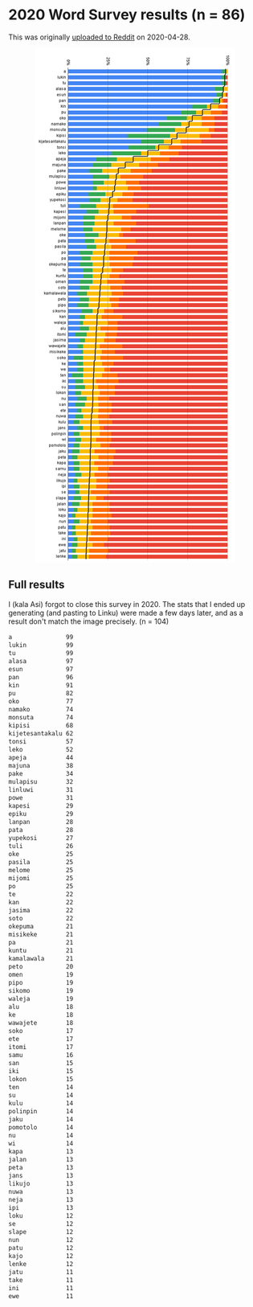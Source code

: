 # 2020 Word Survey results (n = 86)

This was originally <a href="https://www.reddit.com/r/tokipona/comments/g9ne0s/survey_results_heres_how_real_these_tp_words_are/">uploaded to Reddit</a> on 2020-04-28.

<div align="center"><img src="results.png"></img></div>

## Full results

I (kala Asi) forgot to close this survey in 2020. The stats that I ended up generating (and pasting to Linku) were made a few days later, and as a result don't match the image precisely. (n = 104)

```
a               99
lukin           99
tu              99
alasa           97
esun            97
pan             96
kin             91
pu              82
oko             77
namako          74
monsuta         74
kipisi          68
kijetesantakalu 62
tonsi           57
leko            52
apeja           44
majuna          38
pake            34
mulapisu        32
linluwi         31
powe            31
kapesi          29
epiku           29
lanpan          28
pata            28
yupekosi        27
tuli            26
oke             25
pasila          25
melome          25
mijomi          25
po              25
te              22
kan             22
jasima          22
soto            22
okepuma         21
misikeke        21
pa              21
kuntu           21
kamalawala      21
peto            20
omen            19
pipo            19
sikomo          19
waleja          19
alu             18
ke              18
wawajete        18
soko            17
ete             17
itomi           17
samu            16
san             15
iki             15
lokon           15
ten             14
su              14
kulu            14
polinpin        14
jaku            14
pomotolo        14
nu              14
wi              14
kapa            13
jalan           13
peta            13
jans            13
likujo          13
nuwa            13
neja            13
ipi             13
loku            12
se              12
slape           12
nun             12
patu            12
kajo            12
lenke           12
jatu            11
take            11
ini             11
ewe             11
```
